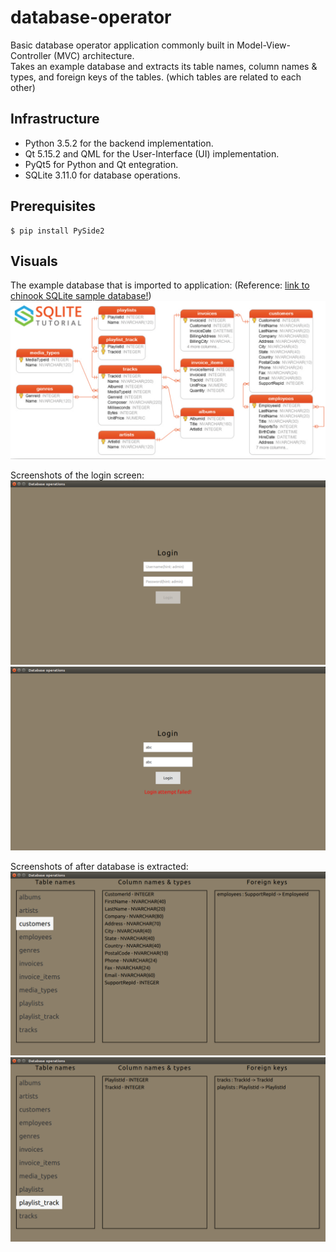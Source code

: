 # database-operator
Basic database operator application commonly built in Model-View-Controller (MVC) architecture.  
Takes an example database and extracts its table names, column names & types, and foreign keys of the tables. (which tables are related to each other)

## Infrastructure
* Python 3.5.2 for the backend implementation.
* Qt 5.15.2 and QML for the User-Interface (UI) implementation.
* PyQt5 for Python and Qt entegration.
* SQLite 3.11.0 for database operations.

## Prerequisites
```
$ pip install PySide2
```

## Visuals
The example database that is imported to application: (Reference: [link to chinook SQLite sample database!](https://www.sqlitetutorial.net/sqlite-sample-database/))  
![Image of chinook SQLite sample database](https://github.com/akngmskvk/database-operator/blob/main/images/chinook-diagram.png)  


Screenshots of the login screen:  
![login-1](https://github.com/akngmskvk/database-operator/blob/main/images/img0.png) ![login-2](https://github.com/akngmskvk/database-operator/blob/main/images/img1.png)  


Screenshots of after database is extracted:  
![main-1](https://github.com/akngmskvk/database-operator/blob/main/images/img2.png) ![main-2](https://github.com/akngmskvk/database-operator/blob/main/images/img3.png)  



